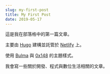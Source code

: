 ```yaml
---
slug: my-first-post
title: My First Post
date: 2019-05-17
---
```


這是我在部落格中的第一篇文章。

<!--more-->

主要由 [Hugo](https://gohugo.io) 建構並託管於 [Netlify](https://netlify.com) 上。

使用 [Bulma](https://bulma.io) 與 [0x148](https://theme.0x148.com) 的主題樣式。

我會寫一些關於開發、程式與數位生活相關的文章。
